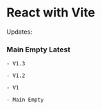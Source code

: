 # React with Vite 


Updates: 
### Main Empty Latest

    - V1.3 

    - V1.2 
    
    - V1 

    - Main Empty
